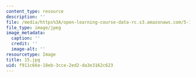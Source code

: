 ```yaml
---
content_type: resource
description: ''
file: /media/https%3A/open-learning-course-data-rc.s3.amazonaws.com/5-112-principles-of-chemical-science-fall-2005/f911c66e18eb3cce2ed2da3e3162c623_15.jpg
file_type: image/jpeg
image_metadata:
  caption: ''
  credit: ''
  image-alt: ''
resourcetype: Image
title: 15.jpg
uid: f911c66e-18eb-3cce-2ed2-da3e3162c623
---
```

